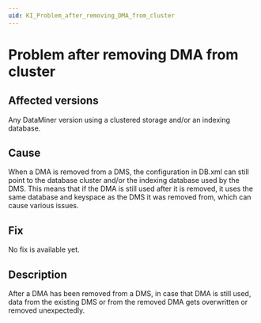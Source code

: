 ```yaml
---
uid: KI_Problem_after_removing_DMA_from_cluster
---
```


# Problem after removing DMA from cluster

## Affected versions

Any DataMiner version using a clustered storage and/or an indexing database.

## Cause

When a DMA is removed from a DMS, the configuration in DB.xml can still point to the database cluster and/or the indexing database used by the DMS. This means that if the DMA is still used after it is removed, it uses the same database and keyspace as the DMS it was removed from, which can cause various issues.

## Fix

No fix is available yet.

## Description

After a DMA has been removed from a DMS, in case that DMA is still used, data from the existing DMS or from the removed DMA gets overwritten or removed unexpectedly.
